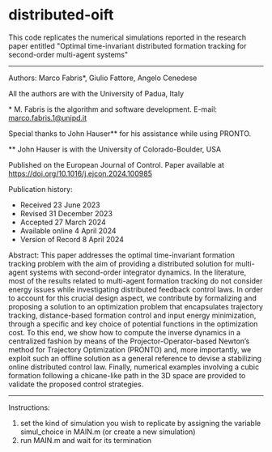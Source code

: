 # distributed-oift
This code replicates the numerical simulations reported in the research paper entitled "Optimal time-invariant distributed formation tracking for second-order multi-agent systems"

*********************************************************************************************************************************************************************

Authors: Marco Fabris*, Giulio Fattore, Angelo Cenedese

All the authors are with the University of Padua, Italy
 
\* M. Fabris is the algorithm and software development. E-mail: marco.fabris.1@unipd.it
  
Special thanks to John Hauser** for his assistance while using PRONTO.

\** John Hauser is with the University of Colorado-Boulder, USA

Published on the European Journal of Control. 
Paper available at https://doi.org/10.1016/j.ejcon.2024.100985
 
Publication history:
- Received 23 June 2023
- Revised 31 December 2023
- Accepted 27 March 2024
- Available online 4 April 2024
- Version of Record 8 April 2024


Abstract:
This paper addresses the optimal time-invariant formation tracking 
problem with the aim of providing a distributed solution for multi-agent 
systems with second-order integrator dynamics. In the literature, most of
the results related to multi-agent formation tracking do not consider 
energy issues while investigating distributed feedback control laws. In 
order to account for this crucial design aspect, we contribute by 
formalizing and proposing a solution to an optimization problem that 
encapsulates trajectory tracking, distance-based formation control and 
input energy minimization, through a specific and key choice of potential
functions in the optimization cost. To this end, we show how to compute 
the inverse dynamics in a centralized fashion by means of the 
Projector-Operator-based Newton’s method for Trajectory Optimization 
(PRONTO) and, more importantly, we exploit such an offline solution as a 
general reference to devise a stabilizing online distributed control law. 
Finally, numerical examples involving a cubic formation following a 
chicane-like path in the 3D space are provided to validate the proposed 
control strategies.
*********************************************************************************************************************************************************************

Instructions:
1. set the kind of simulation you wish to replicate by assigning the variable simul_choice in MAIN.m (or create a new simulation)
2. run MAIN.m and wait for its termination

